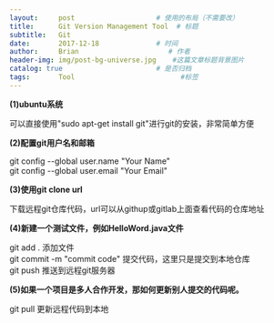 ```yaml
---
layout:     post                    # 使用的布局（不需要改）
title:      Git Version Management Tool  # 标题 
subtitle:   Git
date:       2017-12-18              # 时间
author:     Brian                      # 作者
header-img: img/post-bg-universe.jpg    #这篇文章标题背景图片
catalog: true                       # 是否归档
tags:       Tool                          #标签
---
```


**(1)ubuntu系统**

可以直接使用"sudo apt-get install git"进行git的安装，非常简单方便     


**(2)配置git用户名和邮箱** 

git config --global user.name "Your Name"    
git config --global user.email "Your Email"    


**(3)使用git clone url**

下载远程git仓库代码，url可以从githup或gitlab上面查看代码的仓库地址    



**(4)新建一个测试文件，例如HelloWord.java文件**  

git add . 添加文件       
git commit -m "commit code" 提交代码，这里只是提交到本地仓库     
git push 推送到远程git服务器     

**(5)如果一个项目是多人合作开发，那如何更新别人提交的代码呢。**  

git pull 更新远程代码到本地      
